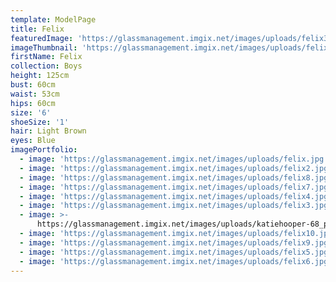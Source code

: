 ```yaml
---
template: ModelPage
title: Felix
featuredImage: 'https://glassmanagement.imgix.net/images/uploads/felix3-banner.jpg'
imageThumbnail: 'https://glassmanagement.imgix.net/images/uploads/felix9.jpg'
firstName: Felix
collection: Boys
height: 125cm
bust: 60cm
waist: 53cm
hips: 60cm
size: '6'
shoeSize: '1'
hair: Light Brown
eyes: Blue
imagePortfolio:
  - image: 'https://glassmanagement.imgix.net/images/uploads/felix.jpg'
  - image: 'https://glassmanagement.imgix.net/images/uploads/felix2.jpg'
  - image: 'https://glassmanagement.imgix.net/images/uploads/felix8.jpg'
  - image: 'https://glassmanagement.imgix.net/images/uploads/felix7.jpg'
  - image: 'https://glassmanagement.imgix.net/images/uploads/felix4.jpg'
  - image: 'https://glassmanagement.imgix.net/images/uploads/felix3.jpg'
  - image: >-
      https://glassmanagement.imgix.net/images/uploads/katiehooper-68_preview.jpg
  - image: 'https://glassmanagement.imgix.net/images/uploads/felix10.jpg'
  - image: 'https://glassmanagement.imgix.net/images/uploads/felix9.jpg'
  - image: 'https://glassmanagement.imgix.net/images/uploads/felix5.jpg'
  - image: 'https://glassmanagement.imgix.net/images/uploads/felix6.jpg'
---
```


